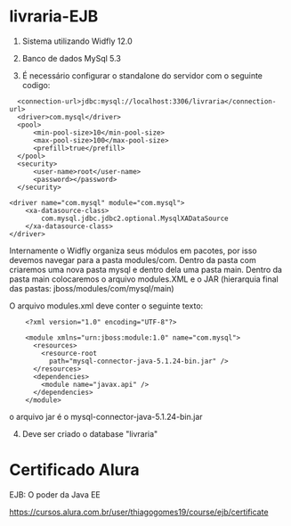 # livraria-EJB

1. Sistema utilizando Widfly 12.0

2. Banco de dados MySql 5.3

3. É necessário configurar o standalone do servidor com o seguinte codigo:

  <datasource jndi-name="java:/livrariaDS" pool-name="livrariaDS"
      enabled="true" use-java-context="true">

      <connection-url>jdbc:mysql://localhost:3306/livraria</connection-url>
      <driver>com.mysql</driver>
      <pool>
          <min-pool-size>10</min-pool-size>
          <max-pool-size>100</max-pool-size>
          <prefill>true</prefill>
      </pool>
      <security>
          <user-name>root</user-name>
          <password></password>
      </security>
  </datasource>

    <driver name="com.mysql" module="com.mysql">
        <xa-datasource-class>
            com.mysql.jdbc.jdbc2.optional.MysqlXADataSource
        </xa-datasource-class>
    </driver>

Internamente o Widfly organiza seus módulos em pacotes, por isso devemos navegar para a pasta modules/com. 
Dentro da pasta com criaremos uma nova pasta mysql e dentro dela uma pasta main. Dentro da pasta main colocaremos
o arquivo modules.XML e o JAR (hierarquia final das pastas: jboss/modules/com/mysql/main)

O arquivo modules.xml deve conter o seguinte texto:

        <?xml version="1.0" encoding="UTF-8"?>

        <module xmlns="urn:jboss:module:1.0" name="com.mysql">
          <resources>
            <resource-root
              path="mysql-connector-java-5.1.24-bin.jar" />
          </resources>
          <dependencies>
            <module name="javax.api" />
          </dependencies>
        </module> 
o arquivo jar é o mysql-connector-java-5.1.24-bin.jar

4. Deve ser criado o database "livraria"

# Certificado Alura

EJB: O poder da Java EE

https://cursos.alura.com.br/user/thiagogomes19/course/ejb/certificate
